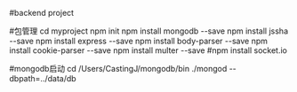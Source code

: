 #backend project

#包管理
cd myproject
npm init
npm install mongodb --save
npm install jssha --save
npm install express --save
npm install body-parser --save
npm install cookie-parser --save
npm install multer --save
#npm install socket.io

#mongodb启动
cd /Users/CastingJ/mongodb/bin 
./mongod --dbpath=../data/db
